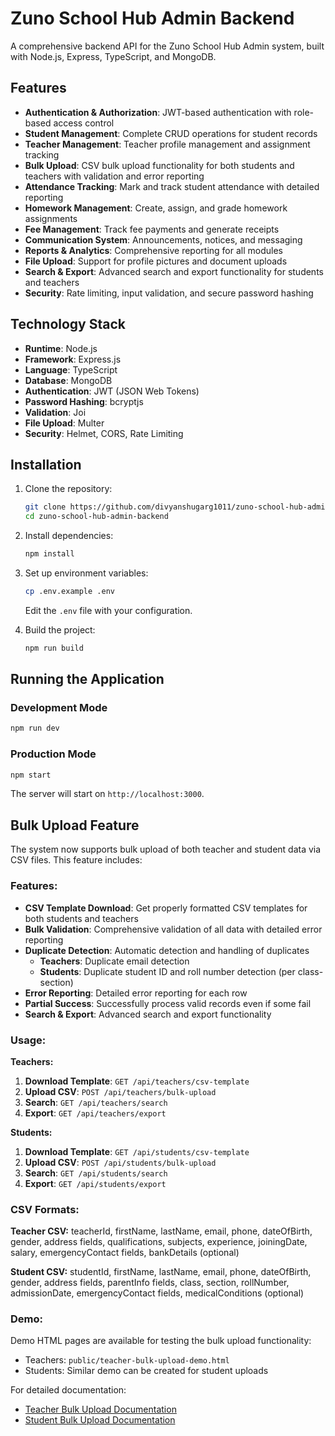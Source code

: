 # Zuno School Hub Admin Backend

A comprehensive backend API for the Zuno School Hub Admin system, built with Node.js, Express, TypeScript, and MongoDB.

## Features

- **Authentication & Authorization**: JWT-based authentication with role-based access control
- **Student Management**: Complete CRUD operations for student records
- **Teacher Management**: Teacher profile management and assignment tracking
- **Bulk Upload**: CSV bulk upload functionality for both students and teachers with validation and error reporting
- **Attendance Tracking**: Mark and track student attendance with detailed reporting
- **Homework Management**: Create, assign, and grade homework assignments
- **Fee Management**: Track fee payments and generate receipts
- **Communication System**: Announcements, notices, and messaging
- **Reports & Analytics**: Comprehensive reporting for all modules
- **File Upload**: Support for profile pictures and document uploads
- **Search & Export**: Advanced search and export functionality for students and teachers
- **Security**: Rate limiting, input validation, and secure password hashing

## Technology Stack

- **Runtime**: Node.js
- **Framework**: Express.js
- **Language**: TypeScript
- **Database**: MongoDB
- **Authentication**: JWT (JSON Web Tokens)
- **Password Hashing**: bcryptjs
- **Validation**: Joi
- **File Upload**: Multer
- **Security**: Helmet, CORS, Rate Limiting

## Installation

1. Clone the repository:
   ```bash
   git clone https://github.com/divyanshugarg1011/zuno-school-hub-admin-backend.git
   cd zuno-school-hub-admin-backend
   ```

2. Install dependencies:
   ```bash
   npm install
   ```

3. Set up environment variables:
   ```bash
   cp .env.example .env
   ```
   
   Edit the `.env` file with your configuration.

4. Build the project:
   ```bash
   npm run build
   ```

## Running the Application

### Development Mode
```bash
npm run dev
```

### Production Mode
```bash
npm start
```

The server will start on `http://localhost:3000`.

## Bulk Upload Feature

The system now supports bulk upload of both teacher and student data via CSV files. This feature includes:

### Features:
- **CSV Template Download**: Get properly formatted CSV templates for both students and teachers
- **Bulk Validation**: Comprehensive validation of all data with detailed error reporting
- **Duplicate Detection**: Automatic detection and handling of duplicates
  - **Teachers**: Duplicate email detection
  - **Students**: Duplicate student ID and roll number detection (per class-section)
- **Error Reporting**: Detailed error reporting for each row
- **Partial Success**: Successfully process valid records even if some fail
- **Search & Export**: Advanced search and export functionality

### Usage:
**Teachers:**
1. **Download Template**: `GET /api/teachers/csv-template`
2. **Upload CSV**: `POST /api/teachers/bulk-upload`
3. **Search**: `GET /api/teachers/search`
4. **Export**: `GET /api/teachers/export`

**Students:**
1. **Download Template**: `GET /api/students/csv-template`
2. **Upload CSV**: `POST /api/students/bulk-upload`
3. **Search**: `GET /api/students/search`
4. **Export**: `GET /api/students/export`

### CSV Formats:
**Teacher CSV:** teacherId, firstName, lastName, email, phone, dateOfBirth, gender, address fields, qualifications, subjects, experience, joiningDate, salary, emergencyContact fields, bankDetails (optional)

**Student CSV:** studentId, firstName, lastName, email, phone, dateOfBirth, gender, address fields, parentInfo fields, class, section, rollNumber, admissionDate, emergencyContact fields, medicalConditions (optional)

### Demo:
Demo HTML pages are available for testing the bulk upload functionality:
- Teachers: `public/teacher-bulk-upload-demo.html`
- Students: Similar demo can be created for student uploads

For detailed documentation:
- [Teacher Bulk Upload Documentation](docs/teacher-bulk-upload.md)
- [Student Bulk Upload Documentation](docs/student-bulk-upload.md)